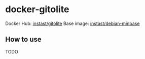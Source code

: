 # docker-gitolite

Docker Hub: [instast/gitolite](https://registry.hub.docker.com/u/instast/gitolite/)
Base image: [instast/debian-minbase](https://registry.hub.docker.com/u/instast/debian-minbase/)

## How to use

TODO
